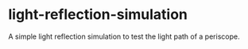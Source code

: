 # light-reflection-simulation
A simple light reflection simulation to test the light path of a periscope.
